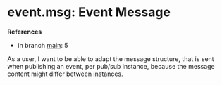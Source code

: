 # event.msg: Event Message

**References**

- in branch [main](https://github.com/mhatzl/evident/tree/main): 5

As a user, I want to be able to adapt the message structure, that is sent when publishing an event, per pub/sub instance, because the message content might differ between instances.
